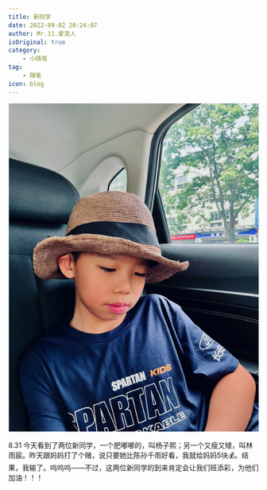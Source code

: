 ```yaml
---
title: 新同学
date: 2022-09-02 20:24:07
author: Mr.11.爱宠人
isOriginal: true
category:
    - 小随笔
tag:
    - 随笔
icon: blog
---
```


![image-20220906195741764](./8-31.assets/image-20220906195741764.png)

8.31 今天看到了两位新同学，一个肥嘟嘟的，叫杨子熙；另一个又瘦又矮，叫林雨宸。昨天跟妈妈打了个赌，说只要她比陈孙千雨好看，我就给妈妈5块💰。结果，我输了。呜呜呜——不过，这两位新同学的到来肯定会让我们班添彩，为他们加油！！！